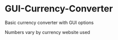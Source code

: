 # GUI-Currency-Converter
Basic currency converter with GUI options

Numbers vary by currency website used
